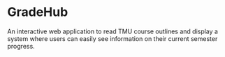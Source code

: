 # GradeHub
An interactive web application to read TMU course outlines and display a system where users can easily see information on their current semester progress.
